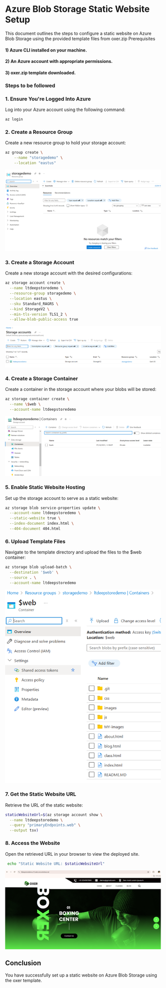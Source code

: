 # Azure Blob Storage Static Website Setup
This document outlines the steps to configure a static website on Azure Blob Storage using the provided template files from oxer.zip
Prerequisites
#### 1) Azure CLI installed on your machine.
#### 2) An Azure account with appropriate permissions.
#### 3) oxer.zip template downloaded.

### Steps to be followed

### 1. Ensure You're Logged Into Azure

Log into your Azure account using the following command:
```bash
az login
```

### 2. Create a Resource Group 
Create a new resource group to hold your storage account:
```bash
az group create \
    --name "storagedemo" \
    --location "eastus"
```
![Preview](MY-images/img1.png)

### 3. Create a Storage Account
Create a new storage account with the desired configurations:
```bash
az storage account create \
  --name ltdeepstoredemo \
  --resource-group storagedemo \
  --location eastus \
  --sku Standard_RAGRS \
  --kind StorageV2 \
  --min-tls-version TLS1_2 \
  --allow-blob-public-access true
```
![Preview](MY-images/img2.png)

### 4. Create a Storage Container
Create a container in the storage account where your blobs will be stored:
```bash
az storage container create \
  --name \$web \
  --account-name ltdeepstoredemo
```
![Preview](MY-images/img3.png)

### 5. Enable Static Website Hosting
Set up the storage account to serve as a static website:
```bash
az storage blob service-properties update \
  --account-name ltdeepstoredemo \
  --static-website true \
  --index-document index.html \
  --404-document 404.html
```

### 6. Upload Template Files
Navigate to the template directory and upload the files to the $web container:
```bash
az storage blob upload-batch \
  --destination '$web' \
  --source . \
  --account-name ltdeepstoredemo
```
![Preview](MY-images/img4.png)

### 7. Get the Static Website URL
Retrieve the URL of the static website:
```bash
staticWebsiteUrl=$(az storage account show \
  --name ltdeepstoredemo \
  --query "primaryEndpoints.web" \
  --output tsv)
```

### 8. Access the Website
Open the retrieved URL in your browser to view the deployed site.
```bash
 echo "Static Website URL: $staticWebsiteUrl"
```
![Preview](MY-images/img5.png)

## Conclusion
You have successfully set up a static website on Azure Blob Storage using the oxer template.
